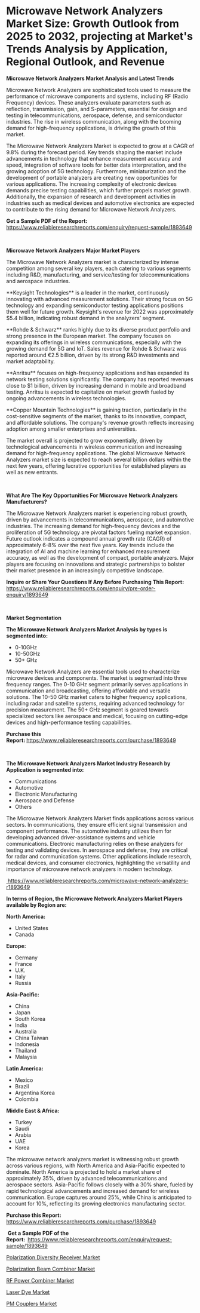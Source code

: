 <p><h1>Microwave Network Analyzers Market Size: Growth Outlook from 2025 to 2032, projecting at Market's Trends Analysis by Application, Regional Outlook, and Revenue</h1></p><p><strong>Microwave Network Analyzers Market Analysis and Latest Trends</strong></p>
<p><p>Microwave Network Analyzers are sophisticated tools used to measure the performance of microwave components and systems, including RF (Radio Frequency) devices. These analyzers evaluate parameters such as reflection, transmission, gain, and S-parameters, essential for design and testing in telecommunications, aerospace, defense, and semiconductor industries. The rise in wireless communication, along with the booming demand for high-frequency applications, is driving the growth of this market.</p><p>The Microwave Network Analyzers Market is expected to grow at a CAGR of 9.8% during the forecast period. Key trends shaping the market include advancements in technology that enhance measurement accuracy and speed, integration of software tools for better data interpretation, and the growing adoption of 5G technology. Furthermore, miniaturization and the development of portable analyzers are creating new opportunities for various applications. The increasing complexity of electronic devices demands precise testing capabilities, which further propels market growth. Additionally, the expansion of research and development activities in industries such as medical devices and automotive electronics are expected to contribute to the rising demand for Microwave Network Analyzers.</p></p>
<p><strong>Get a Sample PDF of the Report:&nbsp;</strong> <a href="https://www.reliableresearchreports.com/enquiry/request-sample/1893649?utm_campaign=120&utm_medium=2&utm_source=Github&utm_content=ia&utm_term=11022025&utm_id=microwave-network-analyzers">https://www.reliableresearchreports.com/enquiry/request-sample/1893649</a></p>
<p>&nbsp;</p>
<p><strong>Microwave Network Analyzers Major Market Players</strong></p>
<p><p>The Microwave Network Analyzers market is characterized by intense competition among several key players, each catering to various segments including R&D, manufacturing, and service/testing for telecommunications and aerospace industries.</p><p>**Keysight Technologies** is a leader in the market, continuously innovating with advanced measurement solutions. Their strong focus on 5G technology and expanding semiconductor testing applications positions them well for future growth. Keysight's revenue for 2022 was approximately $5.4 billion, indicating robust demand in the analyzers’ segment.</p><p>**Rohde & Schwarz** ranks highly due to its diverse product portfolio and strong presence in the European market. The company focuses on expanding its offerings in wireless communications, especially with the growing demand for 5G and IoT. Sales revenue for Rohde & Schwarz was reported around €2.5 billion, driven by its strong R&D investments and market adaptability.</p><p>**Anritsu** focuses on high-frequency applications and has expanded its network testing solutions significantly. The company has reported revenues close to $1 billion, driven by increasing demand in mobile and broadband testing. Anritsu is expected to capitalize on market growth fueled by ongoing advancements in wireless technologies.</p><p>**Copper Mountain Technologies** is gaining traction, particularly in the cost-sensitive segments of the market, thanks to its innovative, compact, and affordable solutions. The company's revenue growth reflects increasing adoption among smaller enterprises and universities.</p><p>The market overall is projected to grow exponentially, driven by technological advancements in wireless communication and increasing demand for high-frequency applications. The global Microwave Network Analyzers market size is expected to reach several billion dollars within the next few years, offering lucrative opportunities for established players as well as new entrants.</p></p>
<p>&nbsp;</p>
<p><strong>What Are The Key Opportunities For Microwave Network Analyzers Manufacturers?</strong></p>
<p><p>The Microwave Network Analyzers market is experiencing robust growth, driven by advancements in telecommunications, aerospace, and automotive industries. The increasing demand for high-frequency devices and the proliferation of 5G technology are pivotal factors fueling market expansion. Future outlook indicates a compound annual growth rate (CAGR) of approximately 6-8% over the next five years. Key trends include the integration of AI and machine learning for enhanced measurement accuracy, as well as the development of compact, portable analyzers. Major players are focusing on innovations and strategic partnerships to bolster their market presence in an increasingly competitive landscape.</p></p>
<p><strong>Inquire or Share Your Questions If Any Before Purchasing This Report:</strong> <a href="https://www.reliableresearchreports.com/enquiry/pre-order-enquiry/1893649?utm_campaign=120&utm_medium=2&utm_source=Github&utm_content=ia&utm_term=11022025&utm_id=microwave-network-analyzers">https://www.reliableresearchreports.com/enquiry/pre-order-enquiry/1893649</a></p>
<p>&nbsp;</p>
<p><strong>Market Segmentation</strong></p>
<p><strong>The Microwave Network Analyzers Market Analysis by types is segmented into:</strong></p>
<p><ul><li>0-10GHz</li><li>10-50GHz</li><li>50+ GHz</li></ul></p>
<p><p>Microwave Network Analyzers are essential tools used to characterize microwave devices and components. The market is segmented into three frequency ranges. The 0-10 GHz segment primarily serves applications in communication and broadcasting, offering affordable and versatile solutions. The 10-50 GHz market caters to higher frequency applications, including radar and satellite systems, requiring advanced technology for precision measurement. The 50+ GHz segment is geared towards specialized sectors like aerospace and medical, focusing on cutting-edge devices and high-performance testing capabilities.</p></p>
<p><strong>Purchase this Report:&nbsp;</strong><a href="https://www.reliableresearchreports.com/purchase/1893649?utm_campaign=120&utm_medium=2&utm_source=Github&utm_content=ia&utm_term=11022025&utm_id=microwave-network-analyzers">https://www.reliableresearchreports.com/purchase/1893649</a></p>
<p>&nbsp;</p>
<p><strong>The Microwave Network Analyzers Market Industry Research by Application is segmented into:</strong></p>
<p><ul><li>Communications</li><li>Automotive</li><li>Electronic Manufacturing</li><li>Aerospace and Defense</li><li>Others</li></ul></p>
<p><p>The Microwave Network Analyzers Market finds applications across various sectors. In communications, they ensure efficient signal transmission and component performance. The automotive industry utilizes them for developing advanced driver-assistance systems and vehicle communications. Electronic manufacturing relies on these analyzers for testing and validating devices. In aerospace and defense, they are critical for radar and communication systems. Other applications include research, medical devices, and consumer electronics, highlighting the versatility and importance of microwave network analyzers in modern technology.</p></p>
<p><a href="https://www.reliableresearchreports.com/microwave-network-analyzers-r1893649?utm_campaign=120&utm_medium=2&utm_source=Github&utm_content=ia&utm_term=11022025&utm_id=microwave-network-analyzers">&nbsp;https://www.reliableresearchreports.com/microwave-network-analyzers-r1893649</a></p>
<p><strong>In terms of Region, the Microwave Network Analyzers Market Players available by Region are:</strong></p>
<p>
    <p> <strong> North America: </strong>
        <ul>
            <li>United States</li>
            <li>Canada</li>
        </ul>
        </p> 
    <p> <strong> Europe: </strong>
        <ul>
            <li>Germany</li>
            <li>France</li>
            <li>U.K.</li>
            <li>Italy</li>
            <li>Russia</li>
        </ul>
        </p> 
    <p> <strong> Asia-Pacific: </strong>
        <ul>
            <li>China</li>
            <li>Japan</li>
            <li>South Korea</li>
            <li>India</li>
            <li>Australia</li>
            <li>China Taiwan</li>
            <li>Indonesia</li>
            <li>Thailand</li>
            <li>Malaysia</li>
        </ul>
        </p> 
    <p> <strong> Latin America: </strong>
        <ul>
            <li>Mexico</li>
            <li>Brazil</li>
            <li>Argentina Korea</li>
            <li>Colombia</li>
        </ul>
        </p> 
    <p> <strong> Middle East & Africa: </strong>
        <ul>
            <li>Turkey</li>
            <li>Saudi</li>
            <li>Arabia</li>
            <li>UAE</li>
            <li>Korea</li>
        </ul>
    </p>
    </p>
<p><p>The microwave network analyzers market is witnessing robust growth across various regions, with North America and Asia-Pacific expected to dominate. North America is projected to hold a market share of approximately 35%, driven by advanced telecommunications and aerospace sectors. Asia-Pacific follows closely with a 30% share, fueled by rapid technological advancements and increased demand for wireless communication. Europe captures around 25%, while China is anticipated to account for 10%, reflecting its growing electronics manufacturing sector.</p></p>
<p><strong>Purchase this Report: </strong><a href="https://www.reliableresearchreports.com/purchase/1893649?utm_campaign=120&utm_medium=2&utm_source=Github&utm_content=ia&utm_term=11022025&utm_id=microwave-network-analyzers">https://www.reliableresearchreports.com/purchase/1893649</a></p>
<p>&nbsp;<strong>Get a Sample PDF of the Report:&nbsp;&nbsp;</strong><a href="https://www.reliableresearchreports.com/enquiry/request-sample/1893649?utm_campaign=120&utm_medium=2&utm_source=Github&utm_content=ia&utm_term=11022025&utm_id=microwave-network-analyzers">https://www.reliableresearchreports.com/enquiry/request-sample/1893649</a></p>
<p><strong></strong></p>
<p><p><a href="https://github.com/ngozudapshi/Market-Research-Report-List-1/blob/main/polarization-diversity-receiver-market.md?utm_campaign=120&utm_medium=2&utm_source=Github&utm_content=ia&utm_term=11022025&utm_id=microwave-network-analyzers">Polarization Diversity Receiver Market</a></p><p><a href="https://github.com/scaseiargas/Market-Research-Report-List-1/blob/main/polarization-beam-combiner-market.md?utm_campaign=120&utm_medium=2&utm_source=Github&utm_content=ia&utm_term=11022025&utm_id=microwave-network-analyzers">Polarization Beam Combiner Market</a></p><p><a href="https://github.com/micbotam/Market-Research-Report-List-1/blob/main/rf-power-combiner-market.md?utm_campaign=120&utm_medium=2&utm_source=Github&utm_content=ia&utm_term=11022025&utm_id=microwave-network-analyzers">RF Power Combiner Market</a></p><p><a href="https://github.com/vitrilaoire/Market-Research-Report-List-1/blob/main/laser-dye-market.md?utm_campaign=120&utm_medium=2&utm_source=Github&utm_content=ia&utm_term=11022025&utm_id=microwave-network-analyzers">Laser Dye Market</a></p><p><a href="https://github.com/namaqbagels64/Market-Research-Report-List-1/blob/main/pm-couplers-market.md?utm_campaign=120&utm_medium=2&utm_source=Github&utm_content=ia&utm_term=11022025&utm_id=microwave-network-analyzers">PM Couplers Market</a></p></p>